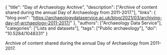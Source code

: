 {
  "title": "Day of Archaeology Archive",
  "description": ["Archive of content shared during the annual Day of Archaeology from 2011-2017."],
  "links": {
    "blog post": "https://archaeologydataservice.ac.uk/blog/2021/03/archiving-day-of-archaeology-2011-2017/"
  },
  "authors": ["Archaeology Data Service"],
  "categories": ["Lists and datasets"],
  "tags": ["Public archaeology"],
  "doi": "10.5284/1048331"
}

<!-- Generated by csv2md.R – do not edit by hand -->

Archive of content shared during the annual Day of Archaeology from 2011-2017.